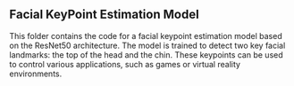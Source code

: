 ## Facial KeyPoint Estimation Model

This folder contains the code for a facial keypoint estimation model based on the ResNet50 architecture. The model is trained to detect two key facial landmarks: the top of the head and the chin. These keypoints can be used to control various applications, such as games or virtual reality environments.
